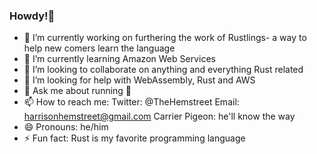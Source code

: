### Howdy!🤠

- 🔭 I’m currently working on furthering the work of Rustlings- a way to help new comers learn the language
- 🌱 I’m currently learning Amazon Web Services
- 👯 I’m looking to collaborate on anything and everything Rust related
- 🤔 I’m looking for help with WebAssembly, Rust and AWS
- 💬 Ask me about running 🏃‍
- 📫 How to reach me: Twitter: @TheHemstreet Email: harrisonhemstreet@gmail.com Carrier Pigeon: he'll know the way
- 😄 Pronouns: he/him
- ⚡ Fun fact: Rust is my favorite programming language
